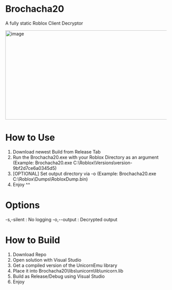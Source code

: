 # Brochacha20
A fully static Roblox Client Decryptor

<img width="1208" height="278" alt="image" src="https://github.com/user-attachments/assets/0658637c-c584-450b-883f-b4dc4eb784fd" />


# How to Use
1. Download newest Build from Release Tab
2. Run the Brochacha20.exe with your Roblox Directory as an argument (Example: Brochacha20.exe C:\Roblox\Versions\version-9bf2d7ce6a0345d5)
3. [OPTIONAL] Set output directory via -o (Example: Brochacha20.exe C:\Roblox\Dumps\RobloxDump.bin)
4. Enjoy ^^

# Options
-s,-silent   : No logging
-o,--output  : Decrypted output

# How to Build
1. Download Repo
2. Open solution with Visual Studio
3. Get a compiled version of the UnicornEmu library
4. Place it into Brochacha20\libs\unicorn\lib\unicorn.lib
5. Build as Release/Debug using Visual Studio
6. Enjoy
